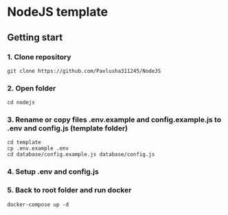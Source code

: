 # NodeJS template

## Getting start

### 1. Clone repository
```shell script
git clone https://github.com/Pavlusha311245/NodeJS
```
### 2. Open folder
```shell script
cd nodejs
```
### 3. Rename or copy files .env.example and config.example.js to .env and config.js (template folder)
```shell script
cd template
cp .env.example .env
cd database/config.example.js database/config.js
```
### 4. Setup .env and config.js
### 5. Back to root folder and run docker
```shell script
docker-compose up -d
```


